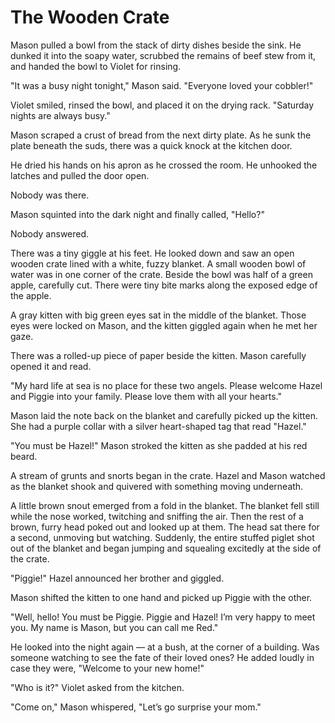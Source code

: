 # The Wooden Crate

Mason pulled a bowl from the stack of dirty dishes beside the sink. He dunked it into the soapy water, scrubbed the remains of beef stew from it, and handed the bowl to Violet for rinsing.

"It was a busy night tonight," Mason said. "Everyone loved your cobbler!"

Violet smiled, rinsed the bowl, and placed it on the drying rack. "Saturday nights are always busy."

Mason scraped a crust of bread from the next dirty plate. As he sunk the plate beneath the suds, there was a quick knock at the kitchen door. 

He dried his hands on his apron as he crossed the room. He unhooked the latches and pulled the door open. 

Nobody was there.

Mason squinted into the dark night and finally called, "Hello?" 

Nobody answered.

There was a tiny giggle at his feet. He looked down and saw an open wooden crate lined with a white, fuzzy blanket. A small wooden bowl of water was in one corner of the crate. Beside the bowl was half of a green apple, carefully cut. There were tiny bite marks along the exposed edge of the apple.

A gray kitten with big green eyes sat in the middle of the blanket. Those eyes were locked on Mason, and the kitten giggled again when he met her gaze.

There was a rolled-up piece of paper beside the kitten. Mason carefully opened it and read.

"My hard life at sea is no place for these two angels. Please welcome Hazel and Piggie into your family. Please love them with all your hearts."

Mason laid the note back on the blanket and carefully picked up the kitten. She had a purple collar with a silver heart-shaped tag that read "Hazel."

"You must be Hazel!" Mason stroked the kitten as she padded at his red beard. 

A stream of grunts and snorts began in the crate. Hazel and Mason watched as the blanket shook and quivered with something moving underneath.

A little brown snout emerged from a fold in the blanket. The blanket fell still while the nose worked, twitching and sniffing the air. Then the rest of a brown, furry head poked out and looked up at them. The head sat there for a second, unmoving but watching. Suddenly, the entire stuffed piglet shot out of the blanket and began jumping and squealing excitedly at the side of the crate.

"Piggie!" Hazel announced her brother and giggled.

Mason shifted the kitten to one hand and picked up Piggie with the other.

"Well, hello! You must be Piggie. Piggie and Hazel! I’m very happy to meet you. My name is Mason, but you can call me Red."

He looked into the night again — at a bush, at the corner of a building. Was someone watching to see the fate of their loved ones? He added loudly in case they were, "Welcome to your new home!"

"Who is it?" Violet asked from the kitchen.

"Come on," Mason whispered, "Let’s go surprise your mom."
